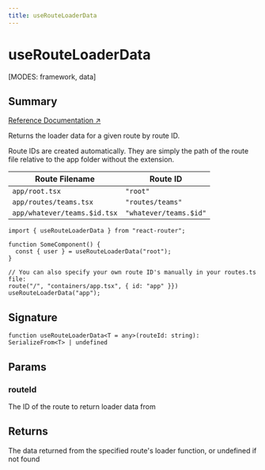 ```yaml
---
title: useRouteLoaderData
---
```


# useRouteLoaderData

<!--
⚠️ ⚠️ IMPORTANT ⚠️ ⚠️ 

Thank you for helping improve our documentation!

This file is auto-generated from the JSDoc comments in the source
code, so please edit the JSDoc comments in the file below and this
file will be re-generated once those changes are merged.

https://github.com/remix-run/react-router/blob/main/packages/react-router/lib/hooks.tsx
-->

[MODES: framework, data]

## Summary

[Reference Documentation ↗](https://api.reactrouter.com/v7/functions/react_router.useRouteLoaderData.html)

Returns the loader data for a given route by route ID.

Route IDs are created automatically. They are simply the path of the route file
relative to the app folder without the extension.

| Route Filename               | Route ID               |
| ---------------------------- | ---------------------- |
| `app/root.tsx`               | `"root"`               |
| `app/routes/teams.tsx`       | `"routes/teams"`       |
| `app/whatever/teams.$id.tsx` | `"whatever/teams.$id"` |

```tsx
import { useRouteLoaderData } from "react-router";

function SomeComponent() {
  const { user } = useRouteLoaderData("root");
}

// You can also specify your own route ID's manually in your routes.ts file:
route("/", "containers/app.tsx", { id: "app" }})
useRouteLoaderData("app");
```

## Signature

```tsx
function useRouteLoaderData<T = any>(routeId: string): SerializeFrom<T> | undefined
```

## Params

### routeId

The ID of the route to return loader data from

## Returns

The data returned from the specified route's loader function, or undefined if not found

